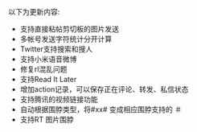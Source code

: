 以下为更新内容:
  * 支持直接粘帖剪切板的图片发送
  * 多帐号发送字符统计分开计算
  * Twitter支持搜索和搜人
  * 支持小米语音微博
  * 修复rl混乱问题
  * 支持Read It Later
  * 增加action记录，可以保存正在评论、转发、私信状态
  * 支持腾讯的视频链接功能
  * 自动根据围脖类型，将#xx# 变成相应围脖支持的 ＃
  * 支持RT 图片围脖